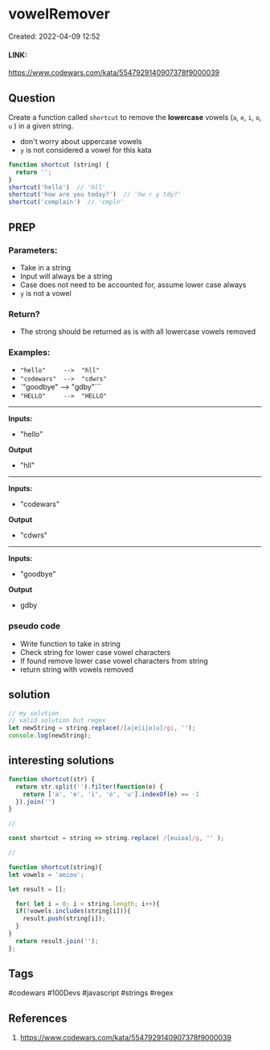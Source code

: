 # vowelRemover
Created: 2022-04-09 12:52

#### LINK:
https://www.codewars.com/kata/5547929140907378f9000039
## Question
Create a function called `shortcut` to remove the **lowercase** vowels (`a`, `e`, `i`, `o`, `u` ) in a given string.

-   don't worry about uppercase vowels
-   `y` is not considered a vowel for this kata

```javascript
function shortcut (string) {
  return '';
}
shortcut('hello')  // 'hll'
shortcut('how are you today?')  // 'hw r y tdy?'
shortcut('complain')  // 'cmpln'
```


## PREP
### Parameters:
- Take in a string
- Input will always be a string
- Case does not need to be accounted for, assume lower case always
- `y` is not a vowel

### Return?
- The strong should be returned as is with all lowercase vowels removed

### Examples:
- `"hello"     -->  "hll"`
- `"codewars"  -->  "cdwrs"`
- `"goodbye"   -->  "gdby"```
- `"HELLO"     -->  "HELLO"`

____________
**Inputs:**
-   "hello"

**Output**
-   "hll"
____________
**Inputs:**
-   "codewars"

**Output**
-   "cdwrs"
____________
**Inputs:**
-   "goodbye"

**Output**
-   gdby

### pseudo code
- Write function to take in string
- Check string for lower case vowel characters
- If found remove lower case vowel characters from string
- return string with vowels removed

## solution
```javascript
// my solution
// valid solution but regex
let newString = string.replace(/[a|e|i|o|u]/gi, '');
console.log(newString);
```

## interesting solutions
```javascript
function shortcut(str) {
  return str.split('').filter(function(e) {
    return ['a', 'e', 'i', 'o', 'u'].indexOf(e) == -1 
  }).join('')
}

// 

const shortcut = string => string.replace( /[euioa]/g, '' );

//

function shortcut(string){
let vowels = 'aeiou';

let result = [];

  for( let i = 0; i < string.length; i++){
  if(!vowels.includes(string[i])){
    result.push(string[i]);
  }
}
  return result.join('');
};

```

## Tags
#codewars #100Devs #javascript #strings #regex 

## References
1. https://www.codewars.com/kata/5547929140907378f9000039